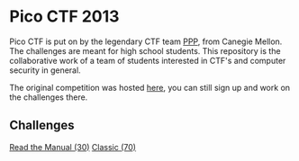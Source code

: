 Pico CTF 2013
================
Pico CTF is put on by the legendary CTF team [PPP](http://ppp.cylab.cmu.edu), from Canegie Mellon. The challenges are meant for high school students. This repository is the collaborative work of a team of students interested in CTF's and computer security in general.

The original competition was hosted [here](https://picoctf.com/), you can still sign up and work on the challenges there.

## Challenges
[Read the Manual (30)](read_the_manual_30)
[Classic (70)](classic_70)
